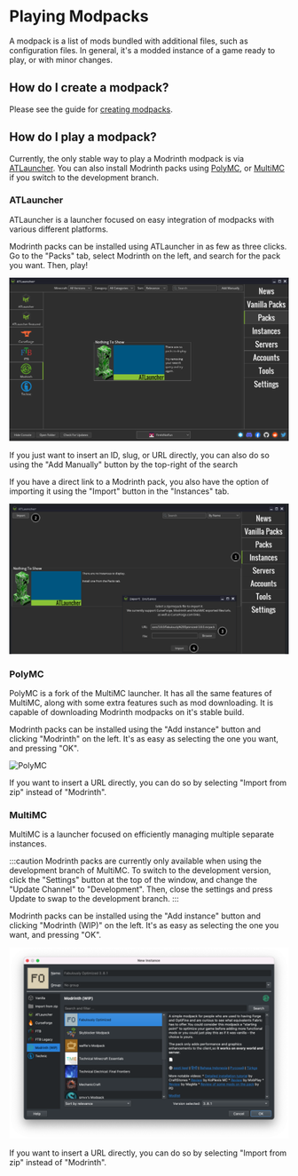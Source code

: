 # Playing Modpacks

A modpack is a list of mods bundled with additional files, such as configuration files. In general, it's a modded instance of a game ready to play, or with minor changes.

## How do I create a modpack?

Please see the guide for [creating modpacks](creating_modpacks.md).

## How do I play a modpack?

Currently, the only stable way to play a Modrinth modpack is via [ATLauncher](https://atlauncher.com). You can also install Modrinth packs using [PolyMC](https://polymc.org/), or [MultiMC](https://multimc.org) if you switch to the development branch.

### ATLauncher

ATLauncher is a launcher focused on easy integration of modpacks with various different platforms.

Modrinth packs can be installed using ATLauncher in as few as three clicks. Go to the "Packs" tab, select Modrinth on the left, and search for the pack you want. Then, play!

![ATLauncher search](../../static/img/tutorial/atlauncherSearch.png)

If you just want to insert an ID, slug, or URL directly, you can also do so using the "Add Manually" button by the top-right of the search

If you have a direct link to a Modrinth pack, you also have the option of importing it using the "Import" button in the "Instances" tab.

![ATLauncher import](../../static/img/tutorial/atlauncherImport.png)

### PolyMC

PolyMC is a fork of the MultiMC launcher. It has all the same features of MultiMC, along with some extra features such as mod downloading. It is capable of downloading Modrinth modpacks on it's stable build.

Modrinth packs can be installed using the "Add instance" button and clicking "Modrinth" on the left. It's as easy as selecting the one you want, and pressing "OK".



![PolyMC](https://i.imgur.com/Uzqokoy.png)



If you want to insert a URL directly, you can do so by selecting "Import from zip" instead of "Modrinth".

### MultiMC

MultiMC is a launcher focused on efficiently managing multiple separate instances.

:::caution
Modrinth packs are currently only available when using the development branch of MultiMC. To switch to the development version, click the "Settings" button at the top of the window, and change the "Update Channel" to "Development". Then, close the settings and press Update to swap to the development branch.
:::

Modrinth packs can be installed using the "Add instance" button and clicking "Modrinth (WIP)" on the left. It's as easy as selecting the one you want, and pressing "OK".

![MultiMC](../../static/img/tutorial/multimc.png)

If you want to insert a URL directly, you can do so by selecting "Import from zip" instead of "Modrinth".
